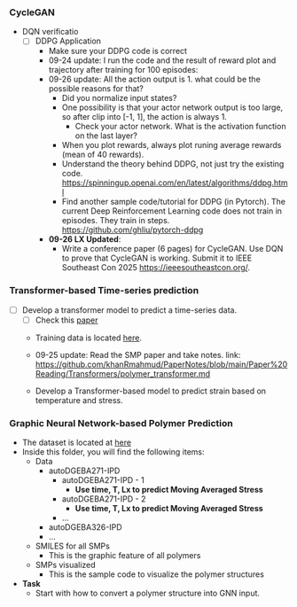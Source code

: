 ### CycleGAN
* DQN verificatio
  * [ ] DDPG Application
      * Make sure your DDPG code is correct
      * 09-24 update: I run the code and the result of reward plot and trajectory after training for 100 episodes:
      * 09-26 update: All the action output is 1. what could be the possible reasons for that?
        * Did you normalize input states?
        * One possibility is that your actor network output is too large, so after clip into [-1, 1], the action is always 1. 
          * Check your actor network. What is the activation function on the last layer? 
        * When you plot rewards, always plot runing average rewards (mean of 40 rewards). 
        * Understand the theory behind DDPG, not just try the existing code. https://spinningup.openai.com/en/latest/algorithms/ddpg.html
        * Find another sample code/tutorial for DDPG (in Pytorch). The current Deep Reinforcement Learning code does not train in episodes. They train in steps. https://github.com/ghliu/pytorch-ddpg   
      * **09-26 LX Updated**: 
        * Write a conference paper (6 pages) for CycleGAN. Use DQN to prove that CycleGAN is working. Submit it to IEEE Southeast Con 2025 https://ieeesoutheastcon.org/. 


### Transformer-based Time-series prediction
* [ ] Develop a transformer model to predict a time-series data. 
  * [ ] Check this [paper](./../../../Reference/Polymer%20paper.pdf)
  * Training data is located [here](./../../../../Khan/Polymer_Data/Transformer-based/).

  * 09-25 update: Read the SMP paper and take notes. link: https://github.com/khanRmahmud/PaperNotes/blob/main/Paper%20Reading/Transformers/polymer_transformer.md
  * Develop a Transformer-based model to predict strain based on temperature and stress. 


### Graphic Neural Network-based Polymer Prediction
* The dataset is located at [here](./../../../Polymer_Data/Graphic%20Neural%20Network-based/)
* Inside this folder, you will find the following items:
  * Data
    * autoDGEBA271-IPD
      * autoDGEBA271-IPD - 1
        * **Use time, T, Lx to predict Moving Averaged Stress**
      * autoDGEBA271-IPD - 2
        * **Use time, T, Lx to predict Moving Averaged Stress**
      * ...
    * autoDGEBA326-IPD
    * ...
  * SMILES for all SMPs
    * This is the graphic feature of all polymers
  * SMPs visualized
    * This is the sample code to visualize the polymer structures
* **Task**
  * Start with how to convert a polymer structure into GNN input. 


